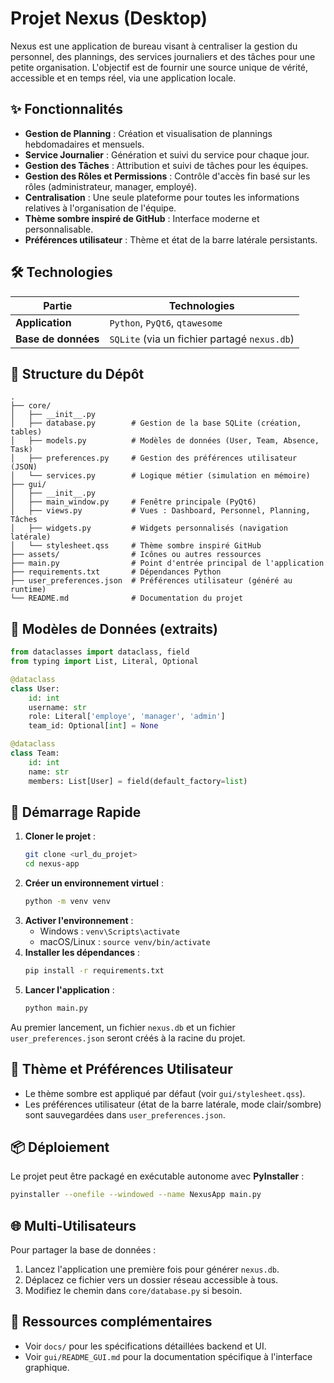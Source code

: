 # Projet Nexus (Desktop)

Nexus est une application de bureau visant à centraliser la gestion du personnel, des plannings, des services journaliers et des tâches pour une petite organisation. L'objectif est de fournir une source unique de vérité, accessible et en temps réel, via une application locale.

## ✨ Fonctionnalités

- **Gestion de Planning** : Création et visualisation de plannings hebdomadaires et mensuels.
- **Service Journalier** : Génération et suivi du service pour chaque jour.
- **Gestion des Tâches** : Attribution et suivi de tâches pour les équipes.
- **Gestion des Rôles et Permissions** : Contrôle d'accès fin basé sur les rôles (administrateur, manager, employé).
- **Centralisation** : Une seule plateforme pour toutes les informations relatives à l'organisation de l'équipe.
- **Thème sombre inspiré de GitHub** : Interface moderne et personnalisable.
- **Préférences utilisateur** : Thème et état de la barre latérale persistants.

## 🛠️ Technologies

| Partie              | Technologies                                 |
| ------------------- | -------------------------------------------- |
| **Application**     | `Python`, `PyQt6`, `qtawesome`               |
| **Base de données** | `SQLite` (via un fichier partagé `nexus.db`) |

## 📂 Structure du Dépôt

```
.
├── core/
│   ├── __init__.py
│   ├── database.py        # Gestion de la base SQLite (création, tables)
│   ├── models.py          # Modèles de données (User, Team, Absence, Task)
│   ├── preferences.py     # Gestion des préférences utilisateur (JSON)
│   └── services.py        # Logique métier (simulation en mémoire)
├── gui/
│   ├── __init__.py
│   ├── main_window.py     # Fenêtre principale (PyQt6)
│   ├── views.py           # Vues : Dashboard, Personnel, Planning, Tâches
│   ├── widgets.py         # Widgets personnalisés (navigation latérale)
│   └── stylesheet.qss     # Thème sombre inspiré GitHub
├── assets/                # Icônes ou autres ressources
├── main.py                # Point d'entrée principal de l'application
├── requirements.txt       # Dépendances Python
├── user_preferences.json  # Préférences utilisateur (généré au runtime)
└── README.md              # Documentation du projet
```

## 🧩 Modèles de Données (extraits)

```python
from dataclasses import dataclass, field
from typing import List, Literal, Optional

@dataclass
class User:
    id: int
    username: str
    role: Literal['employe', 'manager', 'admin']
    team_id: Optional[int] = None

@dataclass
class Team:
    id: int
    name: str
    members: List[User] = field(default_factory=list)
```

## 🚀 Démarrage Rapide

1. **Cloner le projet** :
   ```bash
   git clone <url_du_projet>
   cd nexus-app
   ```
2. **Créer un environnement virtuel** :
   ```bash
   python -m venv venv
   ```
3. **Activer l'environnement** :
   - Windows : `venv\Scripts\activate`
   - macOS/Linux : `source venv/bin/activate`
4. **Installer les dépendances** :
   ```bash
   pip install -r requirements.txt
   ```
5. **Lancer l'application** :
   ```bash
   python main.py
   ```

Au premier lancement, un fichier `nexus.db` et un fichier `user_preferences.json` seront créés à la racine du projet.

## 🎨 Thème et Préférences Utilisateur

- Le thème sombre est appliqué par défaut (voir `gui/stylesheet.qss`).
- Les préférences utilisateur (état de la barre latérale, mode clair/sombre) sont sauvegardées dans `user_preferences.json`.

## 📦 Déploiement

Le projet peut être packagé en exécutable autonome avec **PyInstaller** :
```bash
pyinstaller --onefile --windowed --name NexusApp main.py
```

## 🌐 Multi-Utilisateurs

Pour partager la base de données :
1. Lancez l'application une première fois pour générer `nexus.db`.
2. Déplacez ce fichier vers un dossier réseau accessible à tous.
3. Modifiez le chemin dans `core/database.py` si besoin.

## 🔗 Ressources complémentaires
- Voir `docs/` pour les spécifications détaillées backend et UI.
- Voir `gui/README_GUI.md` pour la documentation spécifique à l'interface graphique.
